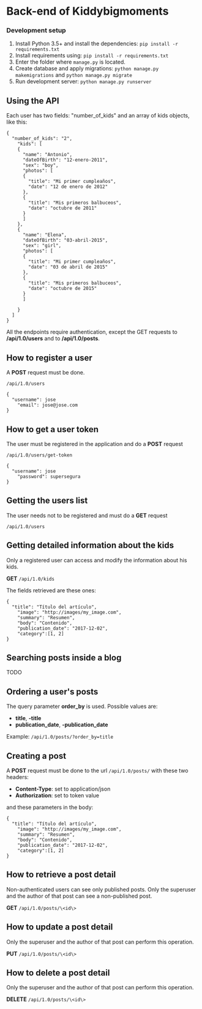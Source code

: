 # Back-end of Kiddybigmoments

### Development setup

1. Install Python 3.5+ and install the dependencies: `pip install -r requirements.txt`
2. Install requirements using: `pip install -r requirements.txt`
3. Enter the folder where `manage.py` is located.
4. Create database and apply migrations: `python manage.py makemigrations` and `python manage.py migrate`
5. Run development server: `python manage.py runserver`


## Using the API

Each user has two fields: "number_of_kids" and an array of kids objects, like this:

```
{
  "number_of_kids": "2",
    "kids": [
    {
      "name": "Antonio",
      "dateOfBirth": "12-enero-2011",
      "sex": "boy",
      "photos": [
      {
        "title": "Mi primer cumpleaños",
        "date": "12 de enero de 2012"
      },
      {
        "title": "Mis primeros balbuceos",
        "date": "octubre de 2011"
      }
      ]
    },
    {
      "name": "Elena",
      "dateOfBirth": "03-abril-2015",
      "sex": "girl",
      "photos": [
      {
        "title": "Mi primer cumpleaños",
        "date": "03 de abril de 2015"
      },
      {
        "title": "Mis primeros balbuceos",
        "date": "octubre de 2015"
      }
      ]

    }
  ]
}
```

All the endpoints require authentication, except the GET requests to **/api/1.0/users** and to **/api/1.0/posts**.

## How to register a user

A **POST** request must be done.

`/api/1.0/users`

```
{
  "username": jose
    "email": jose@jose.com
}
```


## How to get a user token

The user must be registered in the application and do a **POST** request

`/api/1.0/users/get-token`

```
{
  "username": jose
    "password": supersegura
}
```

## Getting the users list

The user needs not to be registered and must do a **GET** request

`/api/1.0/users`

## Getting detailed information about the kids

Only a registered user can access and modify the information about his kids.

**GET** `/api/1.0/kids`

The fields retrieved are these ones:

```
{
  "title": "Título del artículo",
    "image": "http://images/my_image.com",
    "summary": "Resumen",
    "body": "Contenido",
    "publication_date": "2017-12-02",
    "category":[1, 2]
}
```

## Searching posts inside a blog

TODO

## Ordering a user's posts

The query parameter **order_by** is used.
Possible values are:
- **title**, **-title**
- **publication_date**, **-publication_date**

Example: `/api/1.0/posts/?order_by=title`

## Creating a post

A **POST** request must be done to the url `/api/1.0/posts/` with these two headers:

- **Content-Type**: set to application/json
- **Authorization**: set to token value

and these parameters in the body:

```
{
  "title": "Título del artículo",
    "image": "http://images/my_image.com",
    "summary": "Resumen",
    "body": "Contenido",
    "publication_date": "2017-12-02",
    "category":[1, 2]
}
```

## How to retrieve a post detail

Non-authenticated users can see only published posts.
Only the superuser and the author of that post can see a non-published post.

**GET**  `/api/1.0/posts/\<id\>`

## How to update a post detail

Only the superuser and the author of that post can perform this operation.

**PUT**  `/api/1.0/posts/\<id\>`
## How to delete a post detail

Only the superuser and the author of that post can perform this operation.

**DELETE**  `/api/1.0/posts/\<id\>`


